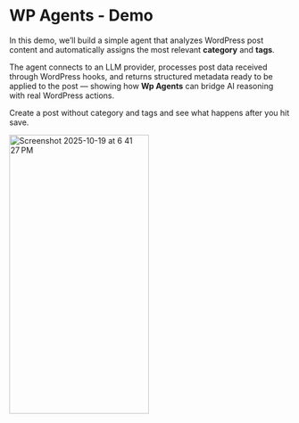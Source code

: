 # WP Agents - Demo

In this demo, we’ll build a simple agent that analyzes WordPress post content and automatically assigns the most relevant **category** and **tags**.

The agent connects to an LLM provider, processes post data received through WordPress hooks, and returns structured metadata ready to be applied to the post — showing how **Wp Agents** can bridge AI reasoning with real WordPress actions.

Create a post without category and tags and see what happens after you hit save.

<img width="250" height="500" alt="Screenshot 2025-10-19 at 6 41 27 PM" src="https://github.com/user-attachments/assets/62254931-92f8-4ae8-88aa-1a82f23eb524" />
